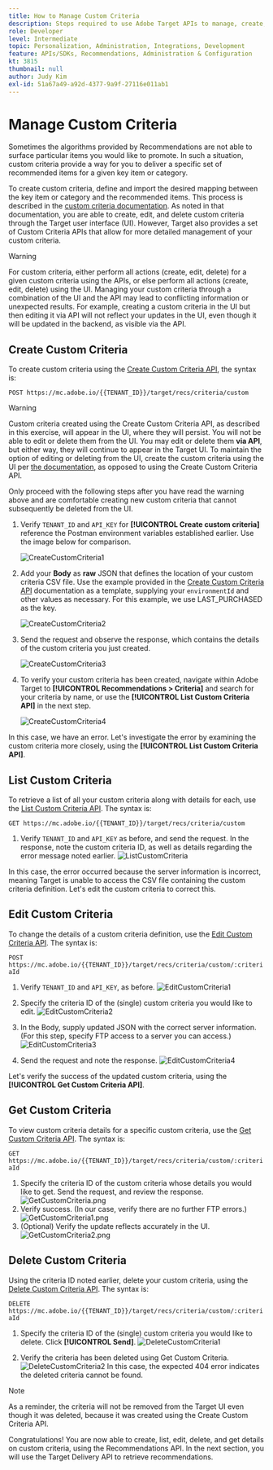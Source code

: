 ```yaml
---
title: How to Manage Custom Criteria
description: Steps required to use Adobe Target APIs to manage, create, list, edit, get, and delete Adobe Target Recommendations criteria.
role: Developer
level: Intermediate
topic: Personalization, Administration, Integrations, Development
feature: APIs/SDKs, Recommendations, Administration & Configuration
kt: 3815
thumbnail: null
author: Judy Kim
exl-id: 51a67a49-a92d-4377-9a9f-27116e011ab1
---
```

# Manage Custom Criteria

Sometimes the algorithms provided by Recommendations are not able to surface particular items you would like to promote. In such a situation, custom criteria provide a way for you to deliver a specific set of recommended items for a given key item or category.

To create custom criteria, define and import the desired mapping between the key item or category and the recommended items. This process is described in the [custom criteria documentation](https://experienceleague.adobe.com/docs/target/using/recommendations/criteria/recommendations-csv.html). As noted in that documentation, you are able to create, edit, and delete custom criteria through the Target user interface (UI). However, Target also provides a set of Custom Criteria APIs that allow for more detailed management of your custom criteria.

>[!WARNING]
>
>For custom criteria, either perform all actions (create, edit, delete) for a given custom criteria using the APIs, or else perform all actions (create, edit, delete) using the UI. Managing your custom criteria through a combination of the UI and the API may lead to conflicting information or unexpected results. For example, creating a custom criteria in the UI but then editing it via API will not reflect your updates in the UI, even though it will be updated in the backend, as visible via the API.

## Create Custom Criteria

To create custom criteria using the [Create Custom Criteria API](https://developers.adobetarget.com/api/recommendations/#operation/createCriteriaCustom), the syntax is:

`POST https://mc.adobe.io/{{TENANT_ID}}/target/recs/criteria/custom`

>[!WARNING]
>
>Custom criteria created using the Create Custom Criteria API, as described in this exercise, will appear in the UI, where they will persist. You will not be able to edit or delete them from the UI. You may edit or delete them **via API**, but either way, they will continue to appear in the Target UI. To maintain the option of editing or deleting from the UI, create the custom criteria using the UI per [the documentation](https://experienceleague.adobe.com/docs/target/using/recommendations/criteria/recommendations-csv.html), as opposed to using the Create Custom Criteria API.

Only proceed with the following steps after you have read the warning above and are comfortable creating new custom criteria that cannot subsequently be deleted from the UI.

1. Verify `TENANT_ID` and `API_KEY` for **[!UICONTROL Create custom criteria]** reference the Postman environment variables established earlier. Use the image below for comparison.

    ![CreateCustomCriteria1](assets/CreateCustomCriteria1.png)

1. Add your **Body** as **raw** JSON that defines the location of your custom criteria CSV file. Use the example provided in the [Create Custom Criteria API](https://developers.adobetarget.com/api/recommendations/#operation/getAllCriteriaCustom) documentation as a template, supplying your `environmentId` and other values as necessary. For this example, we use LAST_PURCHASED as the key.

    ![CreateCustomCriteria2](assets/CreateCustomCriteria2.png)

1. Send the request and observe the response, which contains the details of the custom criteria you just created.

    ![CreateCustomCriteria3](assets/CreateCustomCriteria3.png)

1. To verify your custom criteria has been created, navigate within Adobe Target to **[!UICONTROL Recommendations > Criteria]** and search for your criteria by name, or use the **[!UICONTROL List Custom Criteria API]** in the next step.

    ![CreateCustomCriteria4](assets/CreateCustomCriteria4.png)

In this case, we have an error. Let's investigate the error by examining the custom criteria more closely, using the **[!UICONTROL List Custom Criteria API]**.

## List Custom Criteria

To retrieve a list of all your custom criteria along with details for each, use the [List Custom Criteria API](https://developers.adobetarget.com/api/recommendations/#operation/getAllCriteriaCustom). The syntax is:

`GET https://mc.adobe.io/{{TENANT_ID}}/target/recs/criteria/custom`

1. Verify `TENANT_ID` and `API_KEY` as before, and send the request. In the response, note the custom criteria ID, as well as details regarding the error message noted earlier.
   ![ListCustomCriteria](assets/ListCustomCriteria.png)

In this case, the error occurred because the server information is incorrect, meaning Target is unable to access the CSV file containing the custom criteria definition. Let's edit the custom criteria to correct this.

## Edit Custom Criteria

To change the details of a custom criteria definition, use the [Edit Custom Criteria API](https://developers.adobetarget.com/api/recommendations/#operation/updateCriteriaCustom). The syntax is:

`POST https://mc.adobe.io/{{TENANT_ID}}/target/recs/criteria/custom/:criteriaId`

1. Verify `TENANT_ID` and `API_KEY`, as before.
![EditCustomCriteria1](assets/EditCustomCriteria1.png)

1. Specify the criteria ID of the (single) custom criteria you would like to edit.
![EditCustomCriteria2](assets/EditCustomCriteria2.png)

1. In the Body, supply updated JSON with the correct server information. (For this step, specify FTP access to a server you can access.)
![EditCustomCriteria3](assets/EditCustomCriteria3.png)

1. Send the request and note the response.
![EditCustomCriteria4](assets/EditCustomCriteria4.png)

Let's verify the success of the updated custom criteria, using the **[!UICONTROL Get Custom Criteria API]**.

## Get Custom Criteria

To view custom criteria details for a specific custom criteria, use the [Get Custom Criteria API](https://developers.adobetarget.com/api/recommendations/#operation/getCriteriaCustom). The syntax is:

`GET https://mc.adobe.io/{{TENANT_ID}}/target/recs/criteria/custom/:criteriaId`

1. Specify the criteria ID of the custom criteria whose details you would like to get. Send the request, and review the response.
![GetCustomCriteria.png](assets/GetCustomCriteria.png)
1. Verify success. (In our case, verify there are no further FTP errors.)
   ![GetCustomCriteria1.png](assets/GetCustomCriteria1.png)
1. (Optional) Verify the update reflects accurately in the UI.
   ![GetCustomCriteria2.png](assets/GetCustomCriteria2.png)

## Delete Custom Criteria

Using the criteria ID noted earlier, delete your custom criteria, using the [Delete Custom Criteria API](https://developers.adobetarget.com/api/recommendations/#operation/deleteCriteriaCustom). The syntax is:

`DELETE https://mc.adobe.io/{{TENANT_ID}}/target/recs/criteria/custom/:criteriaId`

1. Specify the criteria ID of the (single) custom criteria you would like to delete. Click **[!UICONTROL Send]**.
   ![DeleteCustomCriteria1](assets/DeleteCustomCriteria1.png)

1. Verify the criteria has been deleted using Get Custom Criteria.
   ![DeleteCustomCriteria2](assets/DeleteCustomCriteria2.png)
   In this case, the expected 404 error indicates the deleted criteria cannot be found.

>[!NOTE]
>
>As a reminder, the criteria will not be removed from the Target UI even though it was deleted, because it was created using the Create Custom Criteria API.

Congratulations! You are now able to create, list, edit, delete, and get details on custom criteria, using the Recommendations API. In the next section, you will use the Target Delivery API to retrieve recommendations.

<!--- [Next "Fetch Recommendations with the Server-side Delivery API" >](fetch-recs-server-side-delivery-api.md) --->
